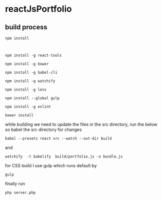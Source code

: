 # reactJsPortfolio


## build process


```
npm install



npm install -g react-tools

npm install -g bower

npm install -g babel-cli

npm install -g watchify

npm install -g less

npm install --global gulp

npm install -g eslint

bower install
```

while building we need to update the files in the src directory, run the below so babel the src directory for changes

`babel --presets react src --watch --out-dir build`

and 

`watchify  -t babelify  build/portfolio.js -o bundle.js` 



for CSS build I use gulp which runs default by 

`
gulp
`



finally run 

`php server.php`